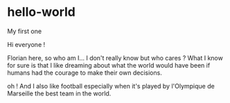 # hello-world
My first one

Hi everyone !

Florian here, so who am I... I don't really know but who cares ? What I know for sure is that  I like dreaming about what the world would have been if humans had the courage to make their own decisions.

oh ! And I also like football especially when it's played by l'Olympique de Marseille the best team in the world.
